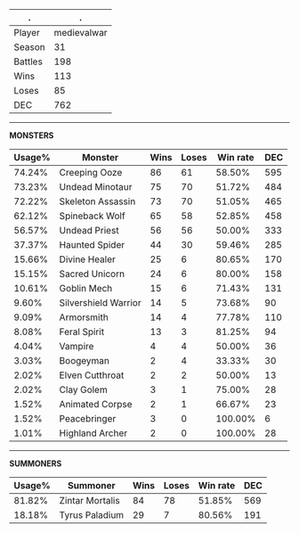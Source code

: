 .|.
|-|-
Player|medievalwar
Season|31
Battles|198
Wins|113
Loses|85
DEC|762

---
**MONSTERS**

Usage%|Monster|Wins|Loses|Win rate|DEC|
-|-|-|-|-|-|
74.24%|Creeping Ooze|86|61|58.50%|595|
73.23%|Undead Minotaur|75|70|51.72%|484|
72.22%|Skeleton Assassin|73|70|51.05%|465|
62.12%|Spineback Wolf|65|58|52.85%|458|
56.57%|Undead Priest|56|56|50.00%|333|
37.37%|Haunted Spider|44|30|59.46%|285|
15.66%|Divine Healer|25|6|80.65%|170|
15.15%|Sacred Unicorn|24|6|80.00%|158|
10.61%|Goblin Mech|15|6|71.43%|131|
9.60%|Silvershield Warrior|14|5|73.68%|90|
9.09%|Armorsmith|14|4|77.78%|110|
8.08%|Feral Spirit|13|3|81.25%|94|
4.04%|Vampire|4|4|50.00%|36|
3.03%|Boogeyman|2|4|33.33%|30|
2.02%|Elven Cutthroat|2|2|50.00%|13|
2.02%|Clay Golem|3|1|75.00%|28|
1.52%|Animated Corpse|2|1|66.67%|23|
1.52%|Peacebringer|3|0|100.00%|6|
1.01%|Highland Archer|2|0|100.00%|28|

---
**SUMMONERS**

Usage%|Summoner|Wins|Loses|Win rate|DEC|
-|-|-|-|-|-|
81.82%|Zintar Mortalis|84|78|51.85%|569|
18.18%|Tyrus Paladium|29|7|80.56%|191|
